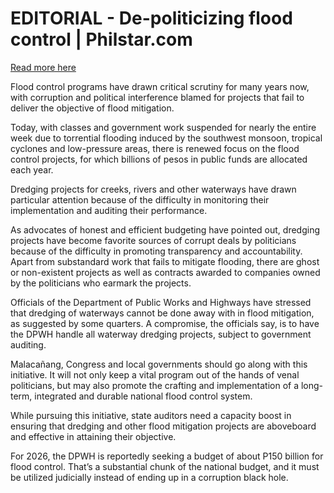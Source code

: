 # EDITORIAL - De-politicizing flood control | Philstar.com

[Read more here](https://www.philstar.com/opinion/2025/07/24/2460230/editorial-de-politicizing-flood-control)

Flood control programs have drawn critical scrutiny for many years now, with corruption and political interference blamed for projects that fail to deliver the objective of flood mitigation.

Today, with classes and government work suspended for nearly the entire week due to torrential flooding induced by the southwest monsoon, tropical cyclones and low-pressure areas, there is renewed focus on the flood control projects, for which billions of pesos in public funds are allocated each year.

Dredging projects for creeks, rivers and other waterways have drawn particular attention because of the difficulty in monitoring their implementation and auditing their performance.

As advocates of honest and efficient budgeting have pointed out, dredging projects have become favorite sources of corrupt deals by politicians because of the difficulty in promoting transparency and accountability. Apart from substandard work that fails to mitigate flooding, there are ghost or non-existent projects as well as contracts awarded to companies owned by the politicians who earmark the projects.

Officials of the Department of Public Works and Highways have stressed that dredging of waterways cannot be done away with in flood mitigation, as suggested by some quarters. A compromise, the officials say, is to have the DPWH handle all waterway dredging projects, subject to government auditing.

Malacañang, Congress and local governments should go along with this initiative. It will not only keep a vital program out of the hands of venal politicians, but may also promote the crafting and implementation of a long-term, integrated and durable national flood control system.

While pursuing this initiative, state auditors need a capacity boost in ensuring that dredging and other flood mitigation projects are aboveboard and effective in attaining their objective.

For 2026, the DPWH is reportedly seeking a budget of about P150 billion for flood control. That’s a substantial chunk of the national budget, and it must be utilized judicially instead of ending up in a corruption black hole.